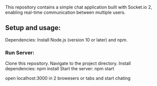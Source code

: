 This repository contains a simple chat application built with Socket.io 2, enabling real-time communication between multiple users.

## Setup and usage:

Dependencies: Install Node.js (version 10 or later) and npm.

### Run Server:

Clone this repository.
Navigate to the project directory.
Install dependencies: npm install
Start the server: npm start

open localhost:3000 in 2 browesers or tabs and start chating
